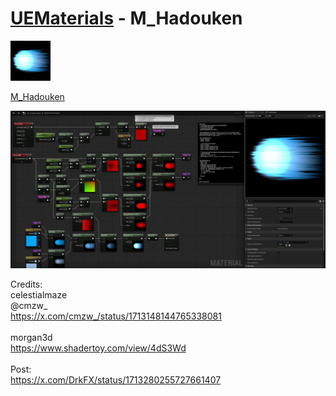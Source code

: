 # <a href="..">UEMaterials</a> - M_Hadouken
<img src="M_Hadouken_00.jpeg" width="64px" /><br/>

<a href="../M_Hadouken.uasset">M_Hadouken</a><br/>

<img src="M_Hadouken_01.jpeg" width="640px" /><br/>

Credits:<br/>
celestialmaze<br/>
@cmzw_<br/>
<a href="https://x.com/cmzw_/status/1713148144765338081">https://x.com/cmzw_/status/1713148144765338081</a><br/>
<br/>
morgan3d<br/>
<a href="https://www.shadertoy.com/view/4dS3Wd">https://www.shadertoy.com/view/4dS3Wd</a><br/>
<br/>
Post:<br/>
<a href="https://x.com/DrkFX/status/1713280255727661407">https://x.com/DrkFX/status/1713280255727661407</a><br/>